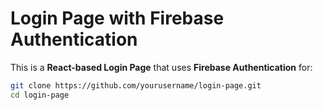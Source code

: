 #  Login Page with Firebase Authentication
This is a **React-based Login Page** that uses **Firebase Authentication** for: 



```sh
git clone https://github.com/yourusername/login-page.git
cd login-page

 
